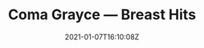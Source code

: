 ---
title: Coma Grayce — Breast Hits
date: 2021-01-07T16:10:08Z

artist: Coma Grayce
album: Breast Hits
cover: /img/logo-512.png

#spotify: 123
bandcamp: 213
#vk: 213321
yandex: 23213
---